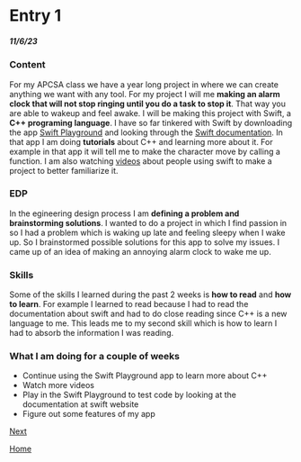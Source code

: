# Entry 1
##### 11/6/23

### Content
For my APCSA class we have a year long project in where we can create anything we want with any tool. For my project I will me **making an alarm clock that will not stop ringing until you do a task to stop it**. That way you are able to wakeup and feel awake. I will be making this project with Swift, a **C++ programing language**. I have so far tinkered with Swift by downloading the app [Swift Playground](https://developer.apple.com/swift-playgrounds/) and looking through the [Swift documentation](https://www.swift.org/documentation/). In that app I am doing **tutorials** about C++ and learning more about it. For example in that app it will tell me to make the character move by calling a function. I am also watching [videos](https://www.youtube.com/watch?v=yuo50-TiKgo) about people using swift to make a project to better familiarize it. 

### EDP
In the egineering design process I am **defining a problem and brainstorming solutions**. I wanted to do a project in which I find passion in so I had a problem which is waking up late and feeling sleepy when I wake up. So I brainstormed possible solutions for this app to solve my issues. I came up of an idea of making an annoying alarm clock to wake me up.

### Skills
Some of the skills I learned during the past 2 weeks is **how to read** and **how to learn**. For example I learned to read because I had to read the documentation about swift and had to do close reading since C++ is a new language to me. This leads me to my second skill which is how to learn I had to absorb the information I was reading. 



### What I am doing for a couple of weeks
* Continue using the Swift Playground app to learn more about C++
* Watch more videos
* Play in the Swift Playground to test code by looking at the documentation at swift website
* Figure out some features of my app



[Next](entry02.md)

[Home](../README.md)
